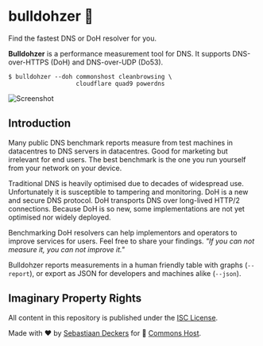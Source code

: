 # bulldohzer 🚜

Find the fastest DNS or DoH resolver for you.

**Bulldohzer** is a performance measurement tool for DNS. It supports DNS-over-HTTPS (DoH) and DNS-over-UDP (Do53).

```shell
$ bulldohzer --doh commonshost cleanbrowsing \
                   cloudflare quad9 powerdns
```

![Screenshot](https://raw.githubusercontent.com/commonshost/bulldohzer/master/assets/bulldohzer.png)

## Introduction

Many public DNS benchmark reports measure from test machines in datacentres to DNS servers in datacentres. Good for marketing but irrelevant for end users. The best benchmark is the one you run yourself from your network on your device.

Traditional DNS is heavily optimised due to decades of widespread use. Unfortunately it is susceptible to tampering and monitoring. DoH is a new and secure DNS protocol. DoH transports DNS over long-lived HTTP/2 connections. Because DoH is so new, some implementations are not yet optimised nor widely deployed.

Benchmarking DoH resolvers can help implementors and operators to improve services for users. Feel free to share your findings. *"If you can not measure it, you can not improve it."*

Bulldohzer reports measurements in a human friendly table with graphs (`--report`), or export as JSON for developers and machines alike (`--json`).

## Imaginary Property Rights

All content in this repository is published under the [ISC License](https://opensource.org/licenses/ISC).

Made with ❤️ by [Sebastiaan Deckers](https://twitter.com/sebdeckers) for 🐑 [Commons Host](https://commons.host).
